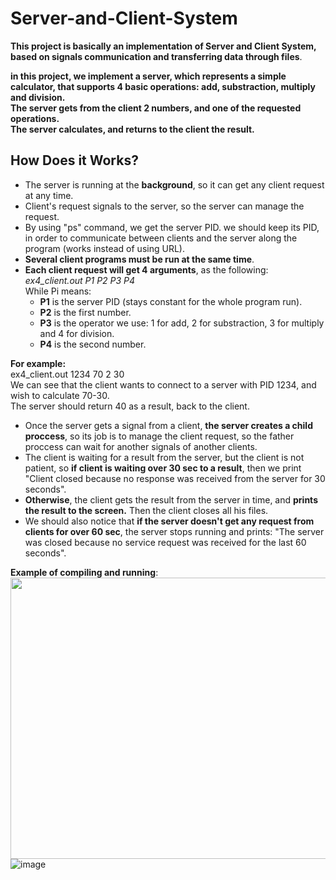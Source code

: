 # Server-and-Client-System
**This project is basically an implementation of Server and Client System, based on signals communication and transferring data through files**.  
 
**in this project, we implement a server, which represents a simple calculator, that supports 4 basic operations: add, substraction, multiply and division.  
The server gets from the client 2 numbers, and one of the requested operations.  
The server calculates, and returns to the client the result.**    

## How Does it Works?  

- The server is running at the **background**, so it can get any client request at any time.  
- Client's request signals to the server, so the server can manage the request.  
- By using "ps" command, we get the server PID. we should keep its PID, in order to communicate between clients and the server along the program (works instead of using URL). 
- **Several client programs must be run at the same time**.  
- **Each client request will get 4 arguments**, as the following:  
*ex4_client.out P1 P2 P3 P4*    
While Pi means:  
  - **P1** is the server PID (stays constant for the whole   program run).  
  - **P2** is the first number.  
  - **P3** is the operator we use: 1 for add, 2 for substraction, 3 for multiply and 4 for division.  
  - **P4** is the second number.  

**For example:**    
  ex4_client.out 1234 70 2 30  
We can see that the client wants to connect to a server with PID 1234, and wish to calculate 70-30.  
The server should return 40 as a result, back to the client.  

- Once the server gets a signal from a client, **the server creates a child proccess**, so its job is to manage the client request, so the father proccess can wait for another signals of another clients.
- The client is waiting for a result from the server, but the client is not patient, so **if client is waiting over 30 sec to a result**, then we print "Client closed because no response was received from the server for 30 seconds". 
- **Otherwise**, the client gets the result from the server in time, and **prints the result to the screen.**   Then the client closes all his files.  
- We should also notice that **if the server doesn't get any request from clients for over 60 sec**, the server stops running and prints: "The server was closed because no service request was received for the last 60 seconds".  

**Example of compiling and running**:  
<img src="https://user-images.githubusercontent.com/83518959/193290463-e0c7bdb8-320e-4843-8ce0-9124ee971862.png" width="600" height="450" />   
![image](https://user-images.githubusercontent.com/83518959/193290718-eb0a3d4b-78a6-4ee0-baba-ee8b5b290828.png)  

